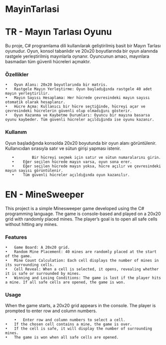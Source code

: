 # MayinTarlasi
# TR - Mayın Tarlası Oyunu

Bu proje, C# programlama dili kullanılarak geliştirilmiş basit bir Mayın Tarlası oyunudur. Oyun, konsol tabanlıdır ve 20x20 boyutlarında bir oyun alanında rastgele yerleştirilmiş mayınlarla oynanır. Oyuncunun amacı, mayınlara basmadan tüm güvenli hücreleri açmaktır.

### Özellikler

	•	Oyun Alanı: 20x20 boyutlarında bir matris.
	•	Rastgele Mayın Yerleştirme: Oyun başladığında rastgele 40 adet mayın yerleştirilir.
	•	Mayın Sayısı Hesaplama: Her hücrede çevresindeki mayın sayısı otomatik olarak hesaplanır.
	•	Hücre Açma: Kullanıcı bir hücre seçtiğinde, hücreyi açar ve çevresindeki hücrelerin güvenli olup olmadığını gösterir.
	•	Oyun Kazanma ve Kaybetme Durumları: Oyuncu bir mayına basarsa oyunu kaybeder. Tüm güvenli hücreler açıldığında ise oyunu kazanır.

 ### Kullanım

Oyun başladığında konsolda 20x20 boyutunda bir oyun alanı görüntülenir. Kullanıcıdan sırasıyla satır ve sütun girişi yapması istenir.
	
       •        Bir hücreyi seçmek için satır ve sütun numaralarını girin.
       •	Eğer seçilen hücrede mayın varsa, oyun sona erer.
       •	Eğer seçilen hücrede mayın yoksa, hücre açılır ve çevresindeki mayın sayısı görüntülenir.
       •	Tüm güvenli hücreler açıldığında oyun kazanılır.

# EN - MineSweeper

This project is a simple Minesweeper game developed using the C# programming language. The game is console-based and played on a 20x20 grid with randomly placed mines. The player’s goal is to open all safe cells without hitting any mines.

### Features

	•	Game Board: A 20x20 grid.
	•	Random Mine Placement: 40 mines are randomly placed at the start of the game.
	•	Mine Count Calculation: Each cell displays the number of mines in its surrounding cells.
	•	Cell Reveal: When a cell is selected, it opens, revealing whether it is safe or surrounded by mines.
	•	Winning and Losing Conditions: The game is lost if the player hits a mine. If all safe cells are opened, the game is won.

### Usage

When the game starts, a 20x20 grid appears in the console. The player is prompted to enter row and column numbers.
	
        •	Enter row and column numbers to select a cell.
	•	If the chosen cell contains a mine, the game is over.
	•	If the cell is safe, it will display the number of surrounding mines.
	•	The game is won when all safe cells are opened.
